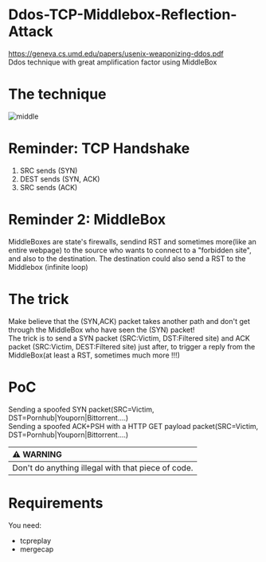 # Ddos-TCP-Middlebox-Reflection-Attack  
https://geneva.cs.umd.edu/papers/usenix-weaponizing-ddos.pdf  
Ddos technique with great amplification factor using MiddleBox  

# The technique  
![middle](https://user-images.githubusercontent.com/123097488/222929668-9483378a-52b0-4f28-bf23-448f3ad275fe.png)  

# Reminder: TCP Handshake  
1) SRC sends (SYN)  
2) DEST sends (SYN, ACK)  
3) SRC sends (ACK)  

# Reminder 2: MiddleBox  
MiddleBoxes are state's firewalls, sendind RST and sometimes more(like an entire webpage) to the source who wants to connect to a "forbidden site", and also to the destination. The destination could also send a RST to the Middlebox (infinite loop) 

# The trick  
Make believe that the (SYN,ACK) packet takes another path and don't get through the MiddleBox who have seen the (SYN) packet!  
The trick is to send a SYN packet (SRC:Victim, DST:Filtered site) and ACK packet (SRC:Victim, DEST:Filtered site) just after, to trigger a reply from the MiddleBox(at least a RST, sometimes much more !!!) 

# PoC  

Sending a spoofed SYN packet(SRC=Victim, DST=Pornhub|Youporn|Bittorrent....)  
Sending a spoofed ACK+PSH with a HTTP GET payload packet(SRC=Victim, DST=Pornhub|Youporn|Bittorrent....)  

| :warning: WARNING                                     |
|:------------------------------------------------------|
|Don't do anything illegal with that piece of code.    |  

# Requirements  
You need:
* tcpreplay
* mergecap



